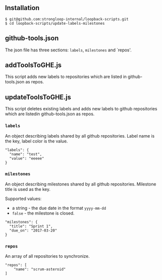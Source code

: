 ## Installation

```
$ git@github.com:strongloop-internal/loopback-scripts.git
$ cd loopback-scripts/update-labels-milestones
```

## github-tools.json

The json file has three sections: `labels`, `milestones` and `repos'.

## addToolsToGHE.js

This script adds new labels to  repositories which are listed in github-tools.json as repos.

## updateToolsToGHE.js

This script deletes existing labels and adds new labels to github repositories which are listedin github-tools.json as repos.

### `labels`

An object describing labels shared by all github repositories. Label name is
the key, label color is the value.

```
"labels": {
  "name": "test",
  "value": "eeeee"
}
```

### `milestones`

An object describing milestones shared by all github repositories. Milestone
title is used as the key.

Supported values:

 - a string - the due date in the format `yyyy-mm-dd`
 - `false` - the milestone is closed.

```
"milestones": {
  "title": "Sprint 1",
  "due_on": "2017-03-20"
}
```

### `repos`

An array of all repositories to synchronize.

```
"repos": [
	"name": "scrum-asteroid"
]
```

